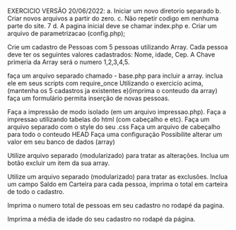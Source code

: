 EXERCICIO VERSÃO 20/06/2022:
a. Iniciar um novo diretorio separado 
b. Criar novos arquivos a partir do zero. 
c. Não repetir codigo em nenhuma parte do site. 7
d. A pagina inicial deve se chamar index.php 
e. Criar um arquivo de parametrizacao (config.php);

Crie um cadastro de Pessoas com 5 pessoas utilizando Array. Cada pessoa deve ter os seguintes valores cadastrados: Nome, idade, Cep. A Chave primeria da Array será o numero 1,2,3,4,5.

faça um arquivo separado chamado - base.php para incluir a array.
inclua ele em seus scripts com require_once
Utilizando o exercicio acima, (mantenha os 5 cadastros ja existentes e)(imprima o conteudo da array) faça um formulário permita inserção de novas pessoas.

Faça a impressão de modo isolado (em um arquivo impressao.php).
Faça a impressao utilizando tabelas do html (com cabeçalho e etc).
Faça um arquivo separado com o style do seu .css
Faça um arquivo de cabeçalho para todo o conteudo HEAD
Faça uma configuração <title> $XXXX??? </title>
Possibilite alterar um valor em seu banco de dados (array)

Utilize arquivo separado (modularizado) para tratar as alterações.
Inclua um botão excluir um item da sua array.

Utilize um arquivo separado (modularizado) para tratar as exclusões.
Inclua um campo Saldo em Carteira para cada pessoa, imprima o total em carteira de todo o cadastro.

Imprima o numero total de pessoas em seu cadastro no rodapé da pagina.

Imprima a média de idade do seu cadastro no rodapé da página.